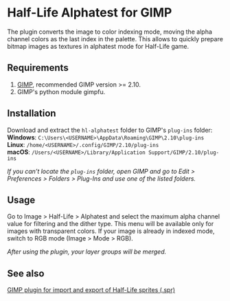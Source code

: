 # Half-Life Alphatest for GIMP
The plugin converts the image to color indexing mode, moving the alpha channel colors as the last index in the palette. This allows to quickly prepare bitmap images as textures in alphatest mode for Half-Life game.

## Requirements
1. [GIMP](https://www.gimp.org/), recommended GIMP version >= 2.10.  
2. GIMP's python module gimpfu.  

## Installation
Download and extract the `hl-alphatest` folder to GIMP's `plug-ins` folder:  
	**Windows**: `C:\Users\<USERNAME>\AppData\Roaming\GIMP\2.10\plug-ins`  
	**Linux**: `/home/<USERNAME>/.config/GIMP/2.10/plug-ins`  
	**macOS**: `/Users/<USERNAME>/Library/Application Support/GIMP/2.10/plug-ins`

*If you can’t locate the `plug-ins` folder, open GIMP and go to Edit > Preferences > Folders > Plug-Ins and use one of the listed folders.*

## Usage
Go to Image > Half-Life > Alphatest and select the maximum alpha channel value for filtering and the dither type. This menu will be available only for images with transparent colors. If your image is already in indexed mode, switch to RGB mode (Image > Mode > RGB).

*After using the plugin, your layer groups will be merged.*

## See also
[GIMP plugin for import and export of Half-Life sprites (.spr)](https://github.com/Psycrow101/GIMP-hl-sprite-plugin)
